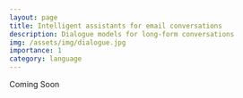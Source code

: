 ```yaml
---
layout: page
title: Intelligent assistants for email conversations 
description: Dialogue models for long-form conversations
img: /assets/img/dialogue.jpg
importance: 1
category: language
---
```

Coming Soon
